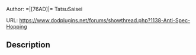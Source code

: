 Author:  =|[76AD]|= TatsuSaisei

URL: https://www.dodplugins.net/forums/showthread.php?1138-Anti-Spec-Hopping

## Description

